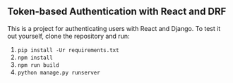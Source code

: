 Token-based Authentication with React and DRF
---------------------------------------------
This is a project for authenticating users with React and Django. To test it out yourself, clone the repository and run:

1. `pip install -Ur requirements.txt`
2. `npm install`
3. `npm run build`
4. `python manage.py runserver`
